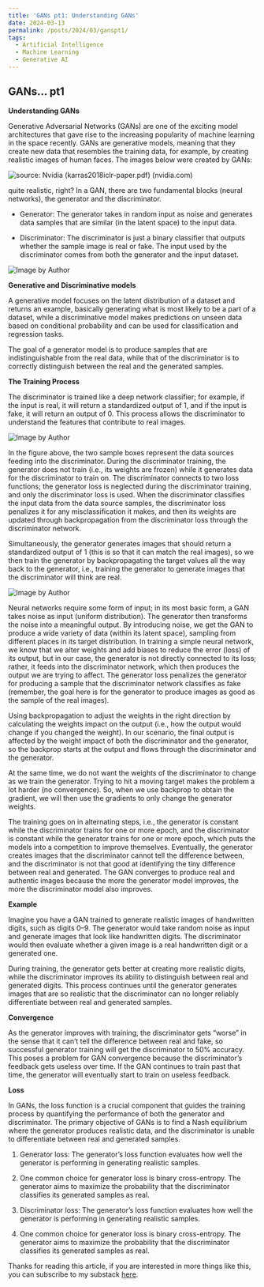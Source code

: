 ```yaml
---
title: 'GANs pt1: Understanding GANs'
date: 2024-03-13
permalink: /posts/2024/03/ganspt1/
tags:
  - Artificial Intelligence
  - Machine Learning
  - Generative AI
---
```


## GANs… pt1

**Understanding GANs**

Generative Adversarial Networks (GANs) are one of the exciting model architectures that gave rise to the increasing popularity of machine learning in the space recently. GANs are generative models, meaning that they create new data that resembles the training data, for example, by creating realistic images of human faces. The images below were created by GANs:

![source: Nvidia (karras2018iclr-paper.pdf) (nvidia.com)](https://cdn-images-1.medium.com/max/2000/0*8FOT6T_Zw9z1lv8f.png)

quite realistic, right? In a GAN, there are two fundamental blocks (neural networks), the generator and the discriminator.

* Generator: The generator takes in random input as noise and generates data samples that are similar (in the latent space) to the input data.

* Discriminator: The discriminator is just a binary classifier that outputs whether the sample image is real or fake. The input used by the discriminator comes from both the generator and the input dataset.

![Image by Author](https://cdn-images-1.medium.com/max/2912/0*D3FNyutSIK8hxGjj.png)

**Generative and Discriminative models**

A generative model focuses on the latent distribution of a dataset and returns an example, basically generating what is most likely to be a part of a dataset, while a discriminative model makes predictions on unseen data based on conditional probability and can be used for classification and regression tasks.

The goal of a generator model is to produce samples that are indistinguishable from the real data, while that of the discriminator is to correctly distinguish between the real and the generated samples.

**The Training Process**

The discriminator is trained like a deep network classifier; for example, if the input is real, it will return a standardized output of 1, and if the input is fake, it will return an output of 0. This process allows the discriminator to understand the features that contribute to real images.

![Image by Author](https://cdn-images-1.medium.com/max/2912/0*6cXMQahQ0T4rZMYp.png)

In the figure above, the two sample boxes represent the data sources feeding into the discriminator. During the discriminator training, the generator does not train (i.e., its weights are frozen) while it generates data for the discriminator to train on. The discriminator connects to two loss functions; the generator loss is neglected during the discriminator training, and only the discriminator loss is used. When the discriminator classifies the input data from the data source samples, the discriminator loss penalizes it for any misclassification it makes, and then its weights are updated through backpropagation from the discriminator loss through the discriminator network.

Simultaneously, the generator generates images that should return a standardized output of 1 (this is so that it can match the real images), so we then train the generator by backpropagating the target values all the way back to the generator, i.e., training the generator to generate images that the discriminator will think are real.

![Image by Author](https://cdn-images-1.medium.com/max/2912/0*ZZRhEGpz5t-dzom_.png)

Neural networks require some form of input; in its most basic form, a GAN takes noise as input (uniform distribution). The generator then transforms the noise into a meaningful output. By introducing noise, we get the GAN to produce a wide variety of data (within its latent space), sampling from different places in its target distribution. In training a simple neural network, we know that we alter weights and add biases to reduce the error (loss) of its output, but in our case, the generator is not directly connected to its loss; rather, it feeds into the discriminator network, which then produces the output we are trying to affect. The generator loss penalizes the generator for producing a sample that the discriminator network classifies as fake (remember, the goal here is for the generator to produce images as good as the sample of the real images).

Using backpropagation to adjust the weights in the right direction by calculating the weights impact on the output (i.e., how the output would change if you changed the weight). In our scenario, the final output is affected by the weight impact of both the discriminator and the generator, so the backprop starts at the output and flows through the discriminator and the generator.

At the same time, we do not want the weights of the discriminator to change as we train the generator. Trying to hit a moving target makes the problem a lot harder (no convergence). So, when we use backprop to obtain the gradient, we will then use the gradients to only change the generator weights.

The training goes on in alternating steps, i.e., the generator is constant while the discriminator trains for one or more epoch, and the discriminator is constant while the generator trains for one or more epoch, which puts the models into a competition to improve themselves. Eventually, the generator creates images that the discriminator cannot tell the difference between, and the discriminator is not that good at identifying the tiny difference between real and generated. The GAN converges to produce real and authentic images because the more the generator model improves, the more the discriminator model also improves.

**Example**

Imagine you have a GAN trained to generate realistic images of handwritten digits, such as digits 0–9. The generator would take random noise as input and generate images that look like handwritten digits. The discriminator would then evaluate whether a given image is a real handwritten digit or a generated one.

During training, the generator gets better at creating more realistic digits, while the discriminator improves its ability to distinguish between real and generated digits. This process continues until the generator generates images that are so realistic that the discriminator can no longer reliably differentiate between real and generated samples.

**Convergence**

As the generator improves with training, the discriminator gets “worse” in the sense that it can’t tell the difference between real and fake, so successful generator training will get the discriminator to 50% accuracy. This poses a problem for GAN convergence because the discriminator’s feedback gets useless over time. If the GAN continues to train past that time, the generator will eventually start to train on useless feedback.

**Loss**

In GANs, the loss function is a crucial component that guides the training process by quantifying the performance of both the generator and discriminator. The primary objective of GANs is to find a Nash equilibrium where the generator produces realistic data, and the discriminator is unable to differentiate between real and generated samples.

 1. Generator loss: The generator’s loss function evaluates how well the generator is performing in generating realistic samples.

 2. One common choice for generator loss is binary cross-entropy. The generator aims to maximize the probability that the discriminator classifies its generated samples as real.

 3. Discriminator loss: The generator’s loss function evaluates how well the generator is performing in generating realistic samples.

 4. One common choice for generator loss is binary cross-entropy. The generator aims to maximize the probability that the discriminator classifies its generated samples as real.

Thanks for reading this article, if you are interested in more things like this, you can subscribe to my substack [here](https://ncep.substack.com/).
